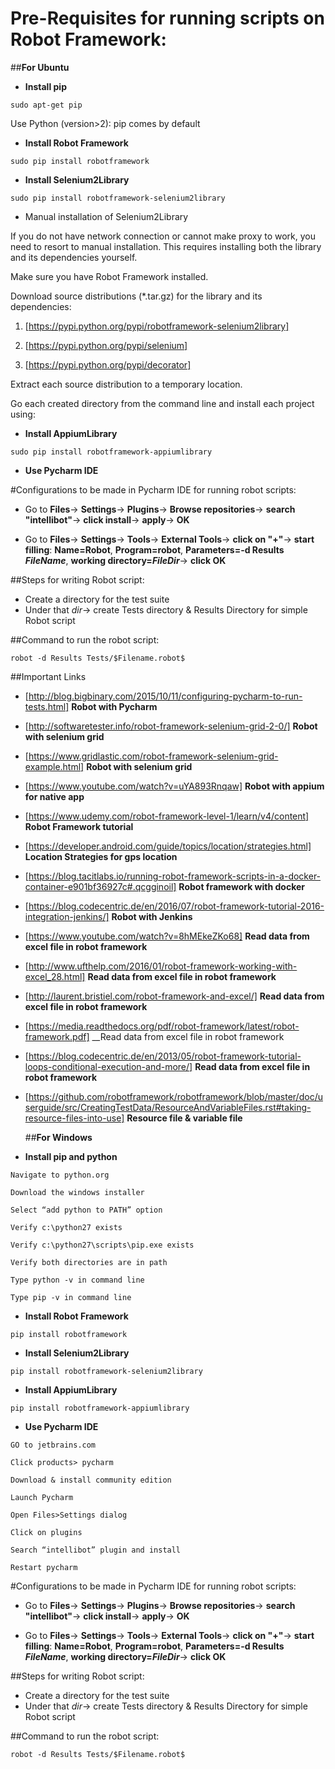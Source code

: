# Pre-Requisites for running scripts on Robot Framework:

##__For Ubuntu__

*  __Install pip__
```
sudo apt-get pip
```

Use Python (version>2): pip comes by default

* __Install Robot Framework__
```
sudo pip install robotframework
```

* __Install Selenium2Library__
```
sudo pip install robotframework-selenium2library
```

  * Manual installation of Selenium2Library

If you do not have network connection or cannot make proxy to work, you need to resort to manual installation. This requires installing both the library and its dependencies yourself.

Make sure you have Robot Framework installed.

Download source distributions (*.tar.gz) for the library and its dependencies:

  1. [https://pypi.python.org/pypi/robotframework-selenium2library]

  2. [https://pypi.python.org/pypi/selenium]

  3. [https://pypi.python.org/pypi/decorator]


Extract each source distribution to a temporary location.

Go each created directory from the command line and install each project using:

* __Install AppiumLibrary__
```
sudo pip install robotframework-appiumlibrary
```

* __Use Pycharm IDE__

#Configurations to be made in Pycharm IDE for running robot scripts:

* Go to __Files__-> __Settings__-> __Plugins__-> __Browse repositories__-> __search "intellibot"__-> __click install__-> __apply__-> __OK__

* Go to __Files__-> __Settings__-> __Tools__-> __External Tools__-> __click on "+"__-> __start filling__: __Name=Robot__, __Program=robot__, __Parameters=-d Results $FileName$__, __working directory=$FileDir$__-> __click OK__

##Steps for writing Robot script:

* Create a directory for the test suite
* Under that $dir$-> create Tests directory & Results Directory for simple Robot script

##Command to run the robot script:

```
robot -d Results Tests/$Filename.robot$
```

##Important Links

* [http://blog.bigbinary.com/2015/10/11/configuring-pycharm-to-run-tests.html] __Robot with Pycharm__

* [http://softwaretester.info/robot-framework-selenium-grid-2-0/] __Robot with selenium grid__

* [https://www.gridlastic.com/robot-framework-selenium-grid-example.html] __Robot with selenium grid__

* [https://www.youtube.com/watch?v=uYA893Rnqaw] __Robot with appium for native app__

* [https://www.udemy.com/robot-framework-level-1/learn/v4/content] __Robot Framework tutorial__

* [https://developer.android.com/guide/topics/location/strategies.html] __Location Strategies for gps location__

* [https://blog.tacitlabs.io/running-robot-framework-scripts-in-a-docker-container-e901bf36927c#.qcgginoil] __Robot framework with docker__

* [https://blog.codecentric.de/en/2016/07/robot-framework-tutorial-2016-integration-jenkins/] __Robot with Jenkins__

* [https://www.youtube.com/watch?v=8hMEkeZKo68] __Read data from excel file in robot framework__

* [http://www.ufthelp.com/2016/01/robot-framework-working-with-excel_28.html] __Read data from excel file in robot framework__

* [http://laurent.bristiel.com/robot-framework-and-excel/] __Read data from excel file in robot framework__

* [https://media.readthedocs.org/pdf/robot-framework/latest/robot-framework.pdf] __Read data from excel file in robot framework

* [https://blog.codecentric.de/en/2013/05/robot-framework-tutorial-loops-conditional-execution-and-more/] __Read data from excel file in robot framework__

* [https://github.com/robotframework/robotframework/blob/master/doc/userguide/src/CreatingTestData/ResourceAndVariableFiles.rst#taking-resource-files-into-use] __Resource file & variable file__

  ##__For Windows__

* __Install pip and python__
```
Navigate to python.org
```
```
Download the windows installer
```
```
Select “add python to PATH” option
```
```
Verify c:\python27 exists
```
```
Verify c:\python27\scripts\pip.exe exists
```
```
Verify both directories are in path
```
```
Type python -v in command line
```
```
Type pip -v in command line
```

* __Install Robot Framework__
```
pip install robotframework
```

* __Install Selenium2Library__
```
pip install robotframework-selenium2library
```

* __Install AppiumLibrary__
```
pip install robotframework-appiumlibrary
```

* __Use Pycharm IDE__
```
GO to jetbrains.com
```
```
Click products> pycharm
```
```
Download & install community edition
```
```
Launch Pycharm
```
```
Open Files>Settings dialog
```
```
Click on plugins
```
```
Search “intellibot” plugin and install
```
```
Restart pycharm
```

#Configurations to be made in Pycharm IDE for running robot scripts:

* Go to __Files__-> __Settings__-> __Plugins__-> __Browse repositories__-> __search "intellibot"__-> __click install__-> __apply__-> __OK__

* Go to __Files__-> __Settings__-> __Tools__-> __External Tools__-> __click on "+"__-> __start filling__: __Name=Robot__, __Program=robot__, __Parameters=-d Results $FileName$__, __working directory=$FileDir$__-> __click OK__

##Steps for writing Robot script:

* Create a directory for the test suite
* Under that $dir$-> create Tests directory & Results Directory for simple Robot script

##Command to run the robot script:

```
robot -d Results Tests/$Filename.robot$
```
